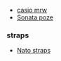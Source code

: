 - [casio mrw](https://www.casio.com/in/watches/casio/product.MRW-200H-1BV/)
- [Sonata poze](https://www.sonatawatches.in/product/sonata-poze-quartz-analog-black-dial-watch-for-men-with-brown-colour-pu-leather-strap-sp70011nl01w.html?lang=en_IN&plp=true)

### straps
- [Nato straps](https://watchtopia.in/products/nato-strap-18mm)
